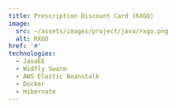 ```yaml
---
title: Prescription Discount Card (RXGO)
image:
  src: ~/assets/images/project/java/rxgo.png
  alt: RXGO
href: '#'
technologies:
  - JavaEE
  - Widfly Swarm
  - AWS Elastic Beanstalk
  - Docker
  - Hibernate
---
```

